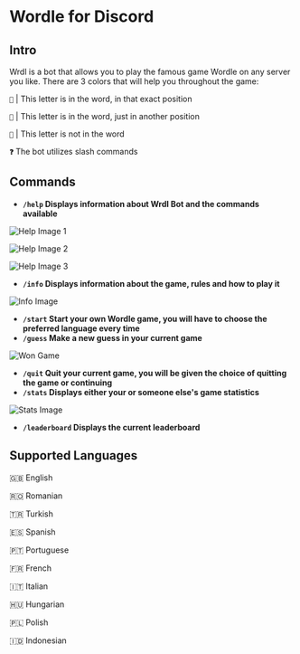 # Wordle for Discord

## Intro
Wrdl is a bot that allows you to play the famous game Wordle on any server you like.
There are 3 colors that will help you throughout the game:

`💚` | This letter is in the word, in that exact position

`💛` | This letter is in the word, just in another position

`🖤` | This letter is not in the word

**`❓`** The bot utilizes slash commands

## Commands

- **`/help` Displays information about Wrdl Bot and the commands available**

![Help Image 1](https://imgur.com/Tfg6K5T)

![Help Image 2](https://imgur.com/vUL68jf)

![Help Image 3](https://imgur.com/rUEolqB)

- **`/info` Displays information about the game, rules and how to play it**

![Info Image](https://imgur.com/XBXnXcl)

- **`/start` Start your own Wordle game, you will have to choose the preferred language every time**
- **`/guess` Make a new guess in your current game**

![Won Game](https://imgur.com/24z3s4J)

- **`/quit` Quit your current game, you will be given the choice of quitting the game or continuing**
- **`/stats` Displays either your or someone else's game statistics**

![Stats Image](https://imgur.com/omPKmP3)

- **`/leaderboard` Displays the current leaderboard**

## Supported Languages
🇬🇧 English

🇷🇴 Romanian

🇹🇷 Turkish

🇪🇸 Spanish

🇵🇹 Portuguese

🇫🇷 French

🇮🇹 Italian

🇭🇺 Hungarian

🇵🇱 Polish

🇮🇩 Indonesian